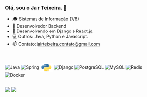 ### Olá, sou o Jair Teixeira. 👋

- 🎓 Sistemas de Informação (7/8)
- 🔭 Desenvolvedor Backend
- 🌱 Desenvolvendo em Django e React.js.
- 💻 Outros: Java, Python e Javascript.
- 📫 Contato: jairteixeira.contato@gmail.com

##

<div style="display: inline_block"><br>
  <img align="center" alt="Java" height="60" width="80" src="https://cdn.jsdelivr.net/gh/devicons/devicon/icons/java/java-original.svg">
  <img align="center" alt="Spring" height="30" width="40" src="https://cdn.jsdelivr.net/gh/devicons/devicon/icons/spring/spring-original.svg">
  <img align="center" alt="Python" height="30" width="40" src="https://raw.githubusercontent.com/devicons/devicon/master/icons/python/python-original.svg">
  <img align="center" alt="Django" height="30" width="40" src="https://cdn.jsdelivr.net/gh/devicons/devicon/icons/django/django-plain.svg">
  <img align="center" alt="PostgreSQL" height="30" width="40" src="https://cdn.jsdelivr.net/gh/devicons/devicon/icons/postgresql/postgresql-original.svg">  
  <img align="center" alt="MySQL" height="30" width="40" src="https://cdn.jsdelivr.net/gh/devicons/devicon/icons/mysql/mysql-original.svg">
  <img align="center" alt="Redis" height="30" width="40" src="https://cdn.jsdelivr.net/gh/devicons/devicon/icons/redis/redis-original.svg">
  <img align="center" alt="Docker" height="30" width="40" src="https://cdn.jsdelivr.net/gh/devicons/devicon/icons/docker/docker-original.svg">
</div> 

##
<!--
<div align="center">
  <a href="https://github.com/JairTex">
  <img height="180em" src="https://github-readme-stats.vercel.app/api?username=JairTex&&show_icons=true&include_all_commits=true&count_private=true&theme=algolia"/>
  <img height="180em" src="https://github-readme-stats.vercel.app/api/top-langs/?username=JairTex&layout=compact&langs_count=7&theme=algolia"/>
</div>
-->
##
  
<div>
  <a href="https://www.linkedin.com/in/jair-teixeira-99286318a/" target="_blank"><img src="https://img.shields.io/badge/-LinkedIn-%230077B5?style=for-the-badge&logo=linkedin&logoColor=white" target="_blank"></a> 
  <a href = "mailto:jairteixeira.contato@gmail.com"><img src="https://img.shields.io/badge/Gmail-D14836?style=for-the-badge&logo=gmail&logoColor=white" target="_blank"></a>
</div>